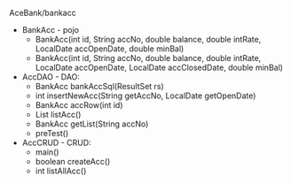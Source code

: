 AceBank/bankacc

*   BankAcc - pojo
    *   BankAcc(int id, String accNo, double balance, double intRate, 
                LocalDate accOpenDate, double minBal)
    *   BankAcc(int id, String accNo, double balance, double intRate, 
                LocalDate accOpenDate, LocalDate accClosedDate, double minBal)
*   AccDAO - DAO: 
    *   BankAcc bankAccSql(ResultSet rs)
    *   int insertNewAcc(String getAccNo, LocalDate getOpenDate) 
    *   BankAcc accRow(int id)
    *   List<BankAcc> listAcc() 
    *   BankAcc getList(String accNo)
    *   preTest()
*   AccCRUD - CRUD:
    *   main()
    *   boolean createAcc()
    *   int listAllAcc()
